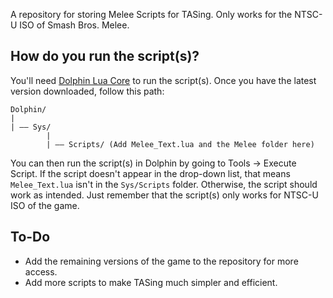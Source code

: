 A repository for storing Melee Scripts for TASing. Only works for the NTSC-U ISO of Smash Bros. Melee.

## How do you run the script(s)?

You'll need [Dolphin Lua Core](https://github.com/SwareJonge/Dolphin-Lua-Core) to run the script(s). Once you have the latest version downloaded, follow this path: 

```
Dolphin/
|
| –– Sys/
        |
        | –– Scripts/ (Add Melee_Text.lua and the Melee folder here)
```

You can then run the script(s) in Dolphin by going to Tools -> Execute Script. If the script doesn't appear in the drop-down list, that means `Melee_Text.lua` isn't in the `Sys/Scripts` folder. Otherwise, the script should work as intended. Just remember that the script(s) only works for NTSC-U ISO of the game.

## To-Do

- Add the remaining versions of the game to the repository for more access.
- Add more scripts to make TASing much simpler and efficient. 